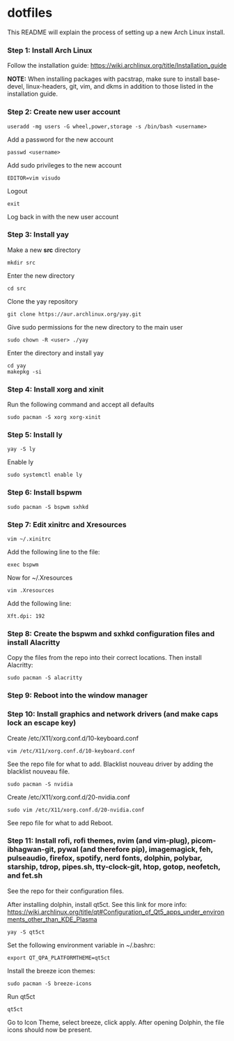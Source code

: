 # dotfiles
This README will explain the process of setting up a new Arch Linux install.

### Step 1: Install Arch Linux
Follow the installation guide: https://wiki.archlinux.org/title/Installation_guide

**NOTE:** When installing packages with pacstrap, make sure to install base-devel, linux-headers, git, vim, and dkms in addition to those listed in the installation guide.
### Step 2: Create new user account
```
useradd -mg users -G wheel,power,storage -s /bin/bash <username>
```
Add a password for the new account
```
passwd <username>
```
Add sudo privileges to the new account
```
EDITOR=vim visudo
```
Logout
```
exit
```
Log back in with the new user account
### Step 3: Install yay
Make a new **src** directory
```
mkdir src
```
Enter the new directory
```
cd src
```
Clone the yay repository
```
git clone https://aur.archlinux.org/yay.git
```
Give sudo permissions for the new directory to the main user
```
sudo chown -R <user> ./yay
```
Enter the directory and install yay
```
cd yay
makepkg -si
```
### Step 4: Install xorg and xinit
Run the following command and accept all defaults
```
sudo pacman -S xorg xorg-xinit
```
### Step 5: Install ly
```
yay -S ly
```
Enable ly
```
sudo systemctl enable ly
```
### Step 6: Install bspwm
```
sudo pacman -S bspwm sxhkd
```
### Step 7: Edit xinitrc and Xresources
```
vim ~/.xinitrc
```
Add the following line to the file:
```
exec bspwm
```
Now for ~/.Xresources
```
vim .Xresources
```
Add the following line:
```
Xft.dpi: 192
```
### Step 8: Create the bspwm and sxhkd configuration files and install Alacritty
Copy the files from the repo into their correct locations. Then install Alacritty:
```
sudo pacman -S alacritty
```
### Step 9: Reboot into the window manager
### Step 10: Install graphics and network drivers (and make caps lock an escape key)
Create /etc/X11/xorg.conf.d/10-keyboard.conf
```
vim /etc/X11/xorg.conf.d/10-keyboard.conf
```
See the repo file for what to add.
Blacklist nouveau driver by adding the blacklist nouveau file.
```
sudo pacman -S nvidia
```
Create /etc/X11/xorg.conf.d/20-nvidia.conf
```
sudo vim /etc/X11/xorg.conf.d/20-nvidia.conf
```
See repo file for what to add
Reboot.

### Step 11: Install rofi, rofi themes, nvim (and vim-plug), picom-ibhagwan-git, pywal (and therefore pip), imagemagick, feh, pulseaudio, firefox, spotify, nerd fonts, dolphin, polybar, starship, tdrop, pipes.sh, tty-clock-git, htop, gotop, neofetch, and fet.sh

See the repo for their configuration files.

After installing dolphin, install qt5ct. See this link for more info: https://wiki.archlinux.org/title/qt#Configuration_of_Qt5_apps_under_environments_other_than_KDE_Plasma
```
yay -S qt5ct
```
Set the following environment variable in ~/.bashrc:
```
export QT_QPA_PLATFORMTHEME=qt5ct
```
Install the breeze icon themes:
```
sudo pacman -S breeze-icons
```
Run qt5ct
```
qt5ct
```
Go to Icon Theme, select breeze, click apply. After opening Dolphin, the file icons should now be present.
